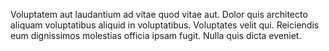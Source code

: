 Voluptatem aut laudantium ad vitae quod vitae aut.
Dolor quis architecto aliquam voluptatibus aliquid in voluptatibus.
Voluptates velit qui.
Reiciendis eum dignissimos molestias officia ipsam fugit.
Nulla quis dicta eveniet.
